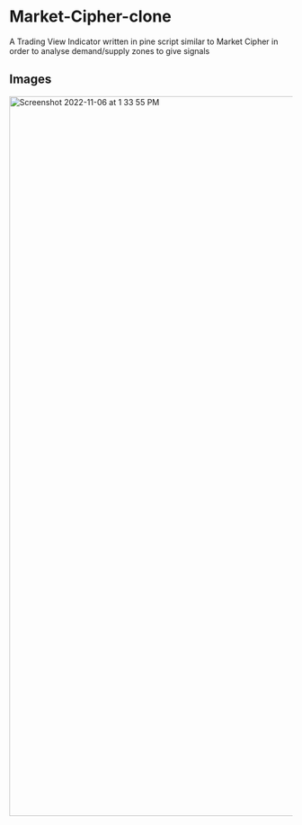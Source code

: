 # Market-Cipher-clone
A Trading View Indicator written in pine script similar to Market Cipher in order to analyse demand/supply zones to give signals

## Images 
<img width="1280" alt="Screenshot 2022-11-06 at 1 33 55 PM" src="https://user-images.githubusercontent.com/92823408/200160512-0329c9a9-f4d4-4859-97a8-d19751aba345.png">
